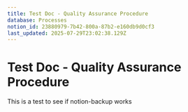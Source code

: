 ```yaml
---
title: Test Doc - Quality Assurance Procedure
database: Processes
notion_id: 23880979-7b42-800a-87b2-e160db9d0cf3
last_updated: 2025-07-29T23:02:38.129Z
---
```


# Test Doc - Quality Assurance Procedure


This is a test to see if notion-backup works

